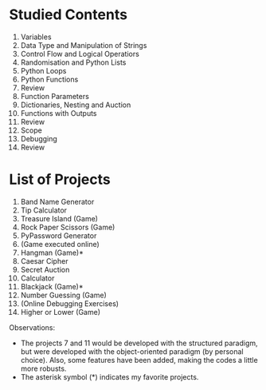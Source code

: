 # Studied Contents

1. Variables
2. Data Type and Manipulation of Strings
3. Control Flow and Logical Operatiors
4. Randomisation and Python Lists
5. Python Loops
6. Python Functions
7. Review
8. Function Parameters
9. Dictionaries, Nesting and Auction
10. Functions with Outputs
11. Review
12. Scope
13. Debugging
14. Review

# List of Projects

1. Band Name Generator
2. Tip Calculator
3. Treasure Island (Game)
4. Rock Paper Scissors (Game)
5. PyPassword Generator
6. (Game executed online)
7. Hangman (Game)*
8. Caesar Cipher
9. Secret Auction
10. Calculator
11. Blackjack (Game)*
12. Number Guessing (Game)
13. (Online Debugging Exercises)
14. Higher or Lower (Game)

Observations:
- The projects 7 and 11 would be developed with the structured paradigm, but were developed with the object-oriented paradigm (by personal choice). Also, some features have been added, making the codes a little more robusts.
- The asterisk symbol (\*) indicates my favorite projects.
